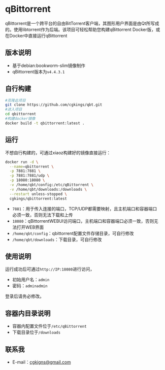 # qBittorrent
qBittorrent是一个跨平台的自由BitTorrent客户端，其图形用户界面是由Qt所写成的。使用libtorrent作为后端。该项目可轻松帮助您构建qBittorrent Docker版，或在Docker中直接运行qBittorrent

## 版本说明

* 基于debian:bookworm-slim镜像制作
* qBittorrent版本为`v4.4.3.1`

## 自行构建

```bash
#克隆此项目
git clone https://github.com/cgkings/qbt.git
#进入项目
cd qbittorrent
#构建docker镜像
docker build -t qbittorrent:latest .
```



## 运行

不想自行构建的，可通过xiaoz构建好的镜像直接运行：

```bash
docker run -d \
  --name=qbittorrent \
  -p 7881:7881 \
  -p 7881:7881/udp \
  -p 18080:18080 \
  -v /home/qbt/config:/etc/qBittorrent \
  -v /home/qbt/downloads:/downloads \
  --restart unless-stopped \
  cgkings/qbittorrent:latest
```

* `7881`：用于传入连接的端口，TCP/UDP都需要映射，且主机端口和容器端口必须一致，否则无法下载和上传
* `18080`：qBittorrentWEBUI访问端口，主机端口和容器端口必须一致，否则无法打开WEB界面
* `/home/qbt/config`：qbittorrent配置文件存储目录，可自行修改
* `/home/qbt/downloads`：下载目录，可自行修改


## 使用说明

运行成功后可通过`http://IP:18080`进行访问，

* 初始用户名：`admin`
* 密码：`adminadmin`

登录后请务必修改。



## 容器内目录说明

* 容器内配置文件位于`/etc/qBittorrent`
* 下载目录位于`/downloads`



## 联系我

* E-mail：cgkigns@gmail.com
